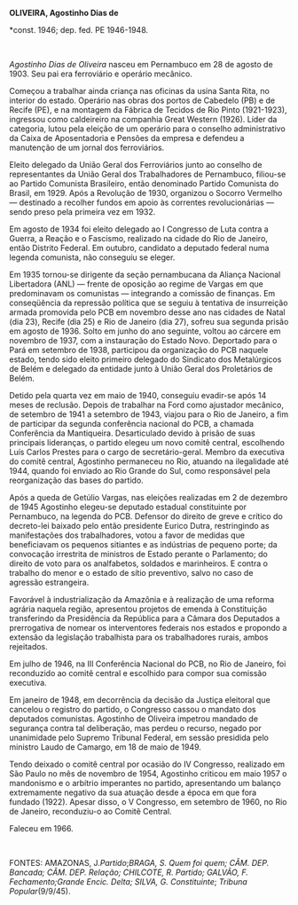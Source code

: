 **OLIVEIRA, Agostinho Dias de**

\*const. 1946; dep. fed. PE 1946-1948.

 

*Agostinho Dias de Oliveira* nasceu em Pernambuco em 28 de agosto de
1903. Seu pai era ferroviário e operário mecânico.

Começou a trabalhar ainda criança nas oficinas da usina Santa Rita, no
interior do estado. Operário nas obras dos portos de Cabedelo (PB) e de
Recife (PE), e na montagem da Fábrica de Tecidos de Rio Pinto
(1921-1923), ingressou como caldeireiro na companhia Great Western
(1926). Líder da categoria, lutou pela eleição de um operário para o
conselho administrativo da Caixa de Aposentadoria e Pensões da empresa e
defendeu a manutenção de um jornal dos ferroviários.

Eleito delegado da União Geral dos Ferroviários junto ao conselho de
representantes da União Geral dos Trabalhadores de Pernambuco, filiou-se
ao Partido Comunista Brasileiro, então denominado Partido Comunista do
Brasil, em 1929. Após a Revolução de 1930, organizou o Socorro Vermelho
— destinado a recolher fundos em apoio às correntes revolucionárias —
sendo preso pela primeira vez em 1932.

Em agosto de 1934 foi eleito delegado ao I Congresso de Luta contra a
Guerra, a Reação e o Fascismo, realizado na cidade do Rio de Janeiro,
então Distrito Federal. Em outubro, candidato a deputado federal numa
legenda comunista, não conseguiu se eleger.

Em 1935 tornou-se dirigente da seção pernambucana da Aliança Nacional
Libertadora (ANL) — frente de oposição ao regime de Vargas em que
predominavam os comunistas — integrando a comissão de finanças. Em
conseqüência da repressão política que se seguiu à tentativa de
insurreição armada promovida pelo PCB em novembro desse ano nas cidades
de Natal (dia 23), Recife (dia 25) e Rio de Janeiro (dia 27), sofreu sua
segunda prisão em agosto de 1936. Solto em junho do ano seguinte, voltou
ao cárcere em novembro de 1937, com a instauração do Estado Novo.
Deportado para o Pará em setembro de 1938, participou da organização do
PCB naquele estado, tendo sido eleito primeiro delegado do Sindicato dos
Metalúrgicos de Belém e delegado da entidade junto à União Geral dos
Proletários de Belém.

Detido pela quarta vez em maio de 1940, conseguiu evadir-se após 14
meses de reclusão. Depois de trabalhar na Ford como ajustador mecânico,
de setembro de 1941 a setembro de 1943, viajou para o Rio de Janeiro, a
fim de participar da segunda conferência nacional do PCB, a chamada
Conferência da Mantiqueira. Desarticulado devido à prisão de suas
principais lideranças, o partido elegeu um novo comitê central,
escolhendo Luís Carlos Prestes para o cargo de secretário-geral. Membro
da executiva do comitê central, Agostinho permaneceu no Rio, atuando na
ilegalidade até 1944, quando foi enviado ao Rio Grande do Sul, como
responsável pela reorganização das bases do partido.

Após a queda de Getúlio Vargas, nas eleições realizadas em 2 de dezembro
de 1945 Agostinho elegeu-se deputado estadual constituinte por
Pernambuco, na legenda do PCB. Defensor do direito de greve e crítico do
decreto-lei baixado pelo então presidente Eurico Dutra, restringindo as
manifestações dos trabalhadores, votou a favor de medidas que
beneficiavam os pequenos sitiantes e as indústrias de pequeno porte; da
convocação irrestrita de ministros de Estado perante o Parlamento; do
direito de voto para os analfabetos, soldados e marinheiros. E contra o
trabalho do menor e o estado de sítio preventivo, salvo no caso de
agressão estrangeira.

Favorável à industrialização da Amazônia e à realização de uma reforma
agrária naquela região, apresentou projetos de emenda à Constituição
transferindo da Presidência da República para a Câmara dos Deputados a
prerrogativa de nomear os interventores federais nos estados e propondo
a extensão da legislação trabalhista para os trabalhadores rurais, ambos
rejeitados.

Em julho de 1946, na III Conferência Nacional do PCB, no Rio de Janeiro,
foi reconduzido ao comitê central e escolhido para compor sua comissão
executiva.

Em janeiro de 1948, em decorrência da decisão da Justiça eleitoral que
cancelou o registro do partido, o Congresso cassou o mandato dos
deputados comunistas. Agostinho de Oliveira impetrou mandado de
segurança contra tal deliberação, mas perdeu o recurso, negado por
unanimidade pelo Supremo Tribunal Federal, em sessão presidida pelo
ministro Laudo de Camargo, em 18 de maio de 1949.

Tendo deixado o comitê central por ocasião do IV Congresso, realizado em
São Paulo no mês de novembro de 1954, Agostinho criticou em maio 1957 o
mandonismo e o arbítrio imperantes no partido, apresentando um balanço
extremamente negativo da sua atuação desde a época em que fora fundado
(1922). Apesar disso, o V Congresso, em setembro de 1960, no Rio de
Janeiro, reconduziu-o ao Comitê Central.

Faleceu em 1966.

 

FONTES: AMAZONAS, J.*Partido*;**BRAGA, S. *Quem foi quem*; CÂM. DEP.
*Bancada*; CÂM. DEP. *Relação*; CHILCOTE, R. *Partido*; GALVÃO, F.
*Fechamento*;*Grande Encic. Delta*; SILVA, G*. Constituinte*; *Tribuna
Popular*(9/9/45).

 

 
